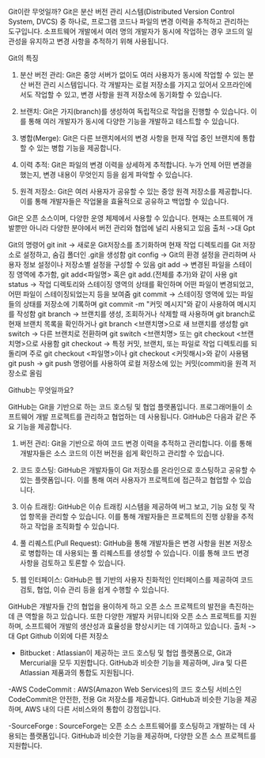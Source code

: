 Git이란 무엇일까?
Git은 분산 버전 관리 시스템(Distributed Version Control System, DVCS) 중 하나로, 프로그램 코드나 파일의 변경 이력을 추적하고 관리하는 도구입니다. 소프트웨어 개발에서 여러 명의 개발자가 동시에 작업하는 경우 코드의 일관성을 유지하고 변경 사항을 추적하기 위해 사용됩니다.

Git의 특징
1. 분산 버전 관리: Git은 중앙 서버가 없이도 여러 사용자가 동시에 작업할 수 있는 분산 버전 관리 시스템입니다. 각 개발자는 로컬 저장소를 가지고 있어서 오프라인에서도 작업할 수 있고, 변경 사항을 원격 저장소에 동기화할 수 있습니다.

2. 브랜치: Git은 가지(branch)를 생성하여 독립적으로 작업을 진행할 수 있습니다. 이를 통해 여러 개발자가 동시에 다양한 기능을 개발하고 테스트할 수 있습니다.

3. 병합(Merge): Git은 다른 브랜치에서의 변경 사항을 현재 작업 중인 브랜치에 통합할 수 있는 병합 기능을 제공합니다.

4. 이력 추적: Git은 파일의 변경 이력을 상세하게 추적합니다. 누가 언제 어떤 변경을 했는지, 변경 내용이 무엇인지 등을 쉽게 파악할 수 있습니다.

5. 원격 저장소: Git은 여러 사용자가 공유할 수 있는 중앙 원격 저장소를 제공합니다. 이를 통해 개발자들은 작업물을 효율적으로 공유하고 백업할 수 있습니다.

Git은 오픈 소스이며, 다양한 운영 체제에서 사용할 수 있습니다. 현재는 소프트웨어 개발뿐만 아니라 다양한 분야에서 버전 관리와 협업에 널리 사용되고 있음 		출처 ->대 Gpt


Git의 명령어
git init -> 새로운 Git저장소를 초기화하며 현재 작업 디렉토리를 Git 저장소로 설정하고, 숨김 폴더인 .git을 생성함
git config -> Git의 환경 설정을 관리하며 사용자 정보 설정이나 저장소별 설정을 구성할 수 있음
git add -> 변경된 파일을 스테이징 영역에 추가함, git add<파일명> 혹은 git add.(전체를 추가)와 같이 사용
git status -> 작업 디렉토리와 스테이징 영역의 상태를 확인하며 어떤 파일이 변경되었고, 어떤 파일이 스테이징되었는지 등을 보여줌
git commit -> 스테이징 영역에 있는 파일들의 상태를 저장소에 기록하며 git commit -m "커밋 메시지"와 같이 사용하여 메시지를 작성함
git branch -> 브랜치를 생성, 조회하거나 삭제할 때 사용하며 git branch로 현재 브랜치 목록을 확인하거나 git branch <브랜치명>으로 새 브랜치를 생성함
git switch -> 다른 브랜치로 전환하며 git switch <브랜치명> 또는 git checkout <브랜치명>으로 사용함
git checkout -> 특정 커밋, 브랜치, 또는 파일로 작업 디렉토리를 되돌리며 주로 git checkout <파일명>이나 git checkout <커밋해시>와 같이 사용됌
git push -> git push 명령어를 사용하여 로컬 저장소에 있는 커밋(commit)을 원격 저장소로 올림


Github는 무엇일까요?

GitHub는 Git을 기반으로 하는 코드 호스팅 및 협업 플랫폼입니다. 프로그래머들이 소프트웨어 개발 프로젝트를 관리하고 협업하는 데 사용됩니다. GitHub은 다음과 같은 주요 기능을 제공합니다.

1. 버전 관리: Git을 기반으로 하여 코드 변경 이력을 추적하고 관리합니다. 이를 통해 개발자들은 소스 코드의 이전 버전을 쉽게 확인하고 관리할 수 있습니다.

2. 코드 호스팅: GitHub은 개발자들이 Git 저장소를 온라인으로 호스팅하고 공유할 수 있는 플랫폼입니다. 이를 통해 여러 사용자가 프로젝트에 접근하고 협업할 수 있습니다.

3. 이슈 트래킹: GitHub은 이슈 트래킹 시스템을 제공하여 버그 보고, 기능 요청 및 작업 항목을 관리할 수 있습니다. 이를 통해 개발자들은 프로젝트의 진행 상황을 추적하고 작업을 조직화할 수 있습니다.

4. 풀 리퀘스트(Pull Request): GitHub을 통해 개발자들은 변경 사항을 원본 저장소로 병합하는 데 사용되는 풀 리퀘스트를 생성할 수 있습니다. 이를 통해 코드 변경 사항을 검토하고 토론할 수 있습니다.

5. 웹 인터페이스: GitHub은 웹 기반의 사용자 친화적인 인터페이스를 제공하여 코드 검토, 협업, 이슈 관리 등을 쉽게 수행할 수 있습니다.

GitHub은 개발자들 간의 협업을 용이하게 하고 오픈 소스 프로젝트의 발전을 촉진하는 데 큰 역할을 하고 있습니다. 또한 다양한 개발자 커뮤니티와 오픈 소스 프로젝트를 지원하며, 소프트웨어 개발의 생산성과 효율성을 향상시키는 데 기여하고 있습니다.
																	출처 ->대 Gpt
Github 이외에 다른 저장소

- Bitbucket : Atlassian이 제공하는 코드 호스팅 및 협업 플랫폼으로, Git과 Mercurial을 모두 지원합니다. GitHub과 비슷한 기능을 제공하며, Jira 및 다른 Atlassian 제품과의 통합도 지원됩니다.

-AWS CodeCommit : AWS(Amazon Web Services)의 코드 호스팅 서비스인 CodeCommit은 안전한, 전용 Git 저장소를 제공합니다. GitHub과 비슷한 기능을 제공하며, AWS 내의 다른 서비스와의 통합이 강점입니다.

-SourceForge : SourceForge는 오픈 소스 소프트웨어를 호스팅하고 개발하는 데 사용되는 플랫폼입니다. GitHub과 비슷한 기능을 제공하며, 다양한 오픈 소스 프로젝트를 지원합니다.